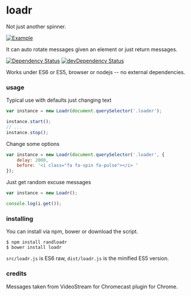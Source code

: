 # loadr

Not just another spinner.

[![Example](https://rawgit.com/DimitarChrisoff/loadr/master/example/sshot.png)](http://jsfiddle.net/dimitar/kvxyc1bg/)

It can auto rotate messages given an element or just return messages.

[![Dependency Status](https://david-dm.org/DimitarChristoff/loadr.svg)](https://david-dm.org/DimitarChristoff/loadr)
[![devDependency Status](https://david-dm.org/DimitarChristoff/loadr/dev-status.svg)](https://david-dm.org/DimitarChristoff/loadr#info=devDependencies)


Works under ES6 or ES5, browser or nodejs -- no external dependencies.

### usage

Typical use with defaults just changing text

```javascript
var instance = new Loadr(document.querySelector('.loader');

instance.start();
// ...
instance.stop();
```

Change some options

```javascript
var instance = new Loadr(document.querySelector('.loader', {
	delay: 2000,
	before: '<i class="fa fa-spin fa-pulse"></i> '
});
```

Just get random excuse messages

```javascript
var instance = new Loadr();

console.log(i.get());
```

### installing

You can install via npm, bower or download the script.

```
$ npm install randloadr
$ bower install loadr
```

`src/loadr.js` is ES6 raw, `dist/loadr.js` is the minified ES5 version.

### credits

Messages taken from VideoStream for Chromecast plugin for Chrome.

